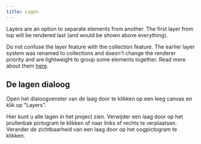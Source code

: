 ```yaml
---
title: Lagen
---
```


Layers are an option to separate elements from another.
The first layer from top will be rendered last (and would be shown above everything).

Do not confuse the layer feature with the collection feature. The earlier layer system was renamed to collections and doesn't change the renderer priority and are lightweight to group some elements together. Read more about them [here](../tools/collection).

## De lagen dialoog

Open het dialoogvenster van de laag door te klikken op een leeg canvas en klik op "Layers".

Hier kunt u alle lagen in het project zien.
Verwijder een laag door op het prullenbak pictogram te klikken of naar links of rechts te verplaatsen.
Verander de zichtbaarheid van een laag door op het oogpictogram te klikken.
